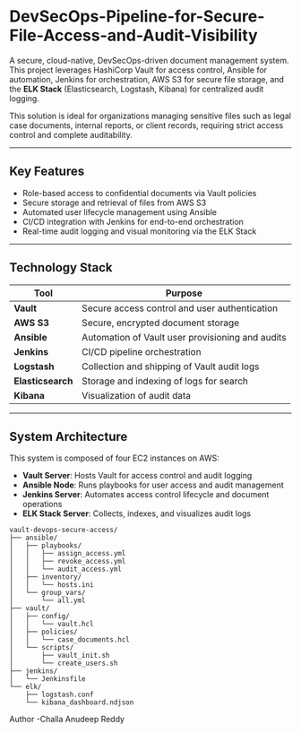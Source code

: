 # DevSecOps-Pipeline-for-Secure-File-Access-and-Audit-Visibility

A secure, cloud-native, DevSecOps-driven document management system. This project leverages HashiCorp Vault for access control, Ansible for automation, Jenkins for orchestration, AWS S3 for secure file storage, and the **ELK Stack** (Elasticsearch, Logstash, Kibana) for centralized audit logging.

This solution is ideal for organizations managing sensitive files such as legal case documents, internal reports, or client records, requiring strict access control and complete auditability.

---

## Key Features

- Role-based access to confidential documents via Vault policies
- Secure storage and retrieval of files from AWS S3
- Automated user lifecycle management using Ansible
- CI/CD integration with Jenkins for end-to-end orchestration
- Real-time audit logging and visual monitoring via the ELK Stack

---

## Technology Stack

| Tool              | Purpose                                              |
|-------------------|------------------------------------------------------|
| **Vault**         | Secure access control and user authentication        |
| **AWS S3**        | Secure, encrypted document storage                   |
| **Ansible**       | Automation of Vault user provisioning and audits     |
| **Jenkins**       | CI/CD pipeline orchestration                         |
| **Logstash**      | Collection and shipping of Vault audit logs          |
| **Elasticsearch** | Storage and indexing of logs for search              |
| **Kibana**        | Visualization of audit data                          |

---

## System Architecture

This system is composed of four EC2 instances on AWS:

- **Vault Server**: Hosts Vault for access control and audit logging
- **Ansible Node**: Runs playbooks for user access and audit management
- **Jenkins Server**: Automates access control lifecycle and document operations
- **ELK Stack Server**: Collects, indexes, and visualizes audit logs



```plaintext
vault-devops-secure-access/
├── ansible/
│   ├── playbooks/
│   │   ├── assign_access.yml
│   │   ├── revoke_access.yml
│   │   └── audit_access.yml
│   ├── inventory/
│   │   └── hosts.ini
│   └── group_vars/
│       └── all.yml
├── vault/
│   ├── config/
│   │   └── vault.hcl
│   ├── policies/
│   │   └── case_documents.hcl
│   └── scripts/
│       ├── vault_init.sh
│       └── create_users.sh
├── jenkins/
│   └── Jenkinsfile
└── elk/
    ├── logstash.conf
    └── kibana_dashboard.ndjson
```


Author 
-Challa Anudeep Reddy
